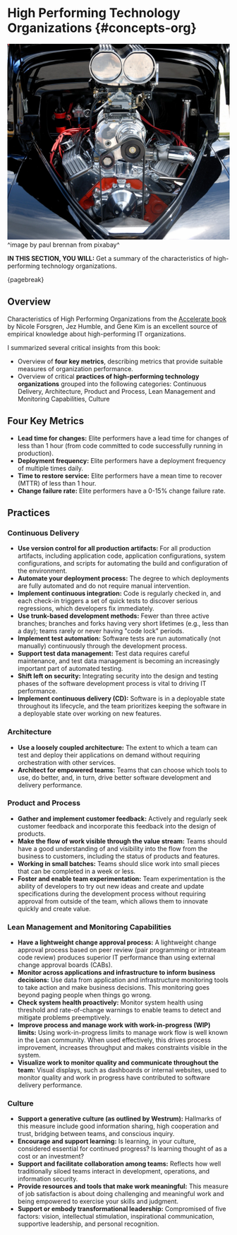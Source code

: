 

# High Performing Technology Organizations {#concepts-org}

![](assets/images/arch/car-engine-1701029_1280.jpg)
^image by paul brennan from pixabay^

**IN THIS SECTION, YOU WILL:** Get a summary of the characteristics of high-performing technology organizations.

{pagebreak}

## Overview 

Characteristics of High Performing Organizations from the [Accelerate book](https://www.oreilly.com/library/view/accelerate/9781457191435/) by Nicole Forsgren, Jez Humble, and Gene Kim is an excellent source of empirical knowledge about high-performing IT organizations.

I summarized several critical insights from this book:

* Overview of **four key metrics**, describing metrics that provide suitable measures of organization performance. 
* Overview of critical **practices of high-performing technology organizations** grouped into the following categories: Continuous Delivery, Architecture, Product and Process,  Lean Management and Monitoring Capabilities, Culture

## Four Key Metrics
* **Lead time for changes:** Elite performers have a lead time for changes of less than 1 hour (from code committed to code successfully running in production).
* **Deployment frequency:** Elite performers have a deployment frequency of multiple times daily.
* **Time to restore service:** Elite performers have a mean time to recover (MTTR) of less than 1 hour.
* **Change failure rate:** Elite performers have a 0-15% change failure rate.

## Practices

### Continuous Delivery
* **Use version control for all production artifacts:** For all production artifacts, including application code, application configurations, system configurations, and scripts for automating the build and configuration of the environment.
* **Automate your deployment process:** The degree to which deployments are fully automated and do not require manual intervention.
* **Implement continuous integration:** Code is regularly checked in, and each check-in triggers a set of quick tests to discover serious regressions, which developers fix immediately.
* **Use trunk-based development methods:** Fewer than three active branches; branches and forks having very short lifetimes (e.g., less than a day); teams rarely or never having "code lock" periods.
* **Implement test automation:** Software tests are run automatically (not manually) continuously through the development process.
* **Support test data management:** Test data requires careful maintenance, and test data management is becoming an increasingly important part of automated testing.
* **Shift left on security:** Integrating security into the design and testing phases of the software development process is vital to driving IT performance.
* **Implement continuous delivery (CD):** Software is in a deployable state throughout its lifecycle, and the team prioritizes keeping the software in a deployable state over working on new features.

### Architecture
* **Use a loosely coupled architecture:** The extent to which a team can test and deploy their applications on demand without requiring orchestration with other services.
* **Architect for empowered teams:** Teams that can choose which tools to use, do better, and, in turn, drive better software development and delivery performance.

### Product and Process
* **Gather and implement customer feedback:** Actively and regularly seek customer feedback and incorporate this feedback into the design of products.
* **Make the flow of work visible through the value stream:** Teams should have a good understanding of and visibility into the flow from the business to customers, including the status of products and features.
* **Working in small batches:** Teams should slice work into small pieces that can be completed in a week or less.
* **Foster and enable team experimentation:** Team experimentation is the ability of developers to try out new ideas and create and update specifications during the development process without requiring approval from outside of the team, which allows them to innovate quickly and create value.

### Lean Management and Monitoring Capabilities
* **Have a lightweight change approval process:** A lightweight change approval process based on peer review (pair programming or intrateam code review) produces superior IT performance than using external change approval boards (CABs).
* **Monitor across applications and infrastructure to inform business decisions:** Use data from application and infrastructure monitoring tools to take action and make business decisions. This monitoring goes beyond paging people when things go wrong.
* **Check system health proactively:** Monitor system health using threshold and rate-of-change warnings to enable teams to detect and mitigate problems preemptively.
* **Improve process and manage work with work-in-progress (WIP) limits:** Using work-in-progress limits to manage work flow is well known in the Lean community. When used effectively, this drives process improvement, increases throughput and makes constraints visible in the system.
* **Visualize work to monitor quality and communicate throughout the team:** Visual displays, such as dashboards or internal websites, used to monitor quality and work in progress have contributed to software delivery performance.

### Culture
* **Support a generative culture (as outlined by Westrum):** Hallmarks of this measure include good information sharing, high cooperation and trust, bridging between teams, and conscious inquiry.
* **Encourage and support learning:** Is learning, in your culture, considered essential for continued progress? Is learning thought of as a cost or an investment?
* **Support and facilitate collaboration among teams:** Reflects how well traditionally siloed teams interact in development, operations, and information security.
* **Provide resources and tools that make work meaningful:** This measure of job satisfaction is about doing challenging and meaningful work and being empowered to exercise your skills and judgment.
* **Support or embody transformational leadership:** Compromised of five factors: vision, intellectual stimulation, inspirational communication, supportive leadership, and personal recognition.
